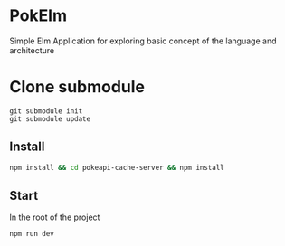 # PokElm

Simple Elm Application for exploring basic concept of the language and architecture

# Clone submodule
```
git submodule init
git submodule update
```

## Install

```bash
npm install && cd pokeapi-cache-server && npm install
```

## Start
In the root of the project

```bash
npm run dev
```
